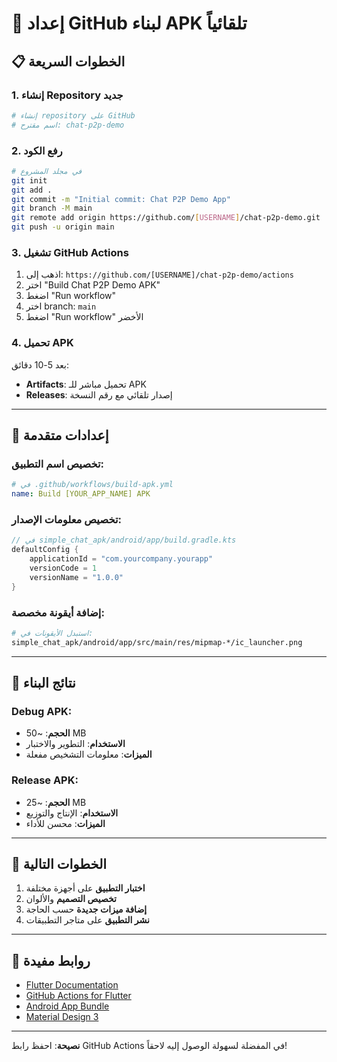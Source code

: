 # 🚀 إعداد GitHub لبناء APK تلقائياً

## 📋 الخطوات السريعة

### 1. إنشاء Repository جديد
```bash
# إنشاء repository على GitHub
# اسم مقترح: chat-p2p-demo
```

### 2. رفع الكود
```bash
# في مجلد المشروع
git init
git add .
git commit -m "Initial commit: Chat P2P Demo App"
git branch -M main
git remote add origin https://github.com/[USERNAME]/chat-p2p-demo.git
git push -u origin main
```

### 3. تشغيل GitHub Actions
1. اذهب إلى: `https://github.com/[USERNAME]/chat-p2p-demo/actions`
2. اختر "Build Chat P2P Demo APK"
3. اضغط "Run workflow"
4. اختر branch: `main`
5. اضغط "Run workflow" الأخضر

### 4. تحميل APK
بعد 5-10 دقائق:
- **Artifacts**: تحميل مباشر للـ APK
- **Releases**: إصدار تلقائي مع رقم النسخة

---

## 🔧 إعدادات متقدمة

### تخصيص اسم التطبيق:
```yaml
# في .github/workflows/build-apk.yml
name: Build [YOUR_APP_NAME] APK
```

### تخصيص معلومات الإصدار:
```kotlin
// في simple_chat_apk/android/app/build.gradle.kts
defaultConfig {
    applicationId = "com.yourcompany.yourapp"
    versionCode = 1
    versionName = "1.0.0"
}
```

### إضافة أيقونة مخصصة:
```bash
# استبدل الأيقونات في:
simple_chat_apk/android/app/src/main/res/mipmap-*/ic_launcher.png
```

---

## 📱 نتائج البناء

### Debug APK:
- **الحجم**: ~50 MB
- **الاستخدام**: التطوير والاختبار
- **الميزات**: معلومات التشخيص مفعلة

### Release APK:
- **الحجم**: ~25 MB  
- **الاستخدام**: الإنتاج والتوزيع
- **الميزات**: محسن للأداء

---

## 🎯 الخطوات التالية

1. **اختبار التطبيق** على أجهزة مختلفة
2. **تخصيص التصميم** والألوان
3. **إضافة ميزات جديدة** حسب الحاجة
4. **نشر التطبيق** على متاجر التطبيقات

---

## 🔗 روابط مفيدة

- [Flutter Documentation](https://docs.flutter.dev/)
- [GitHub Actions for Flutter](https://docs.github.com/en/actions)
- [Android App Bundle](https://developer.android.com/guide/app-bundle)
- [Material Design 3](https://m3.material.io/)

---

**نصيحة**: احفظ رابط GitHub Actions في المفضلة لسهولة الوصول إليه لاحقاً!
